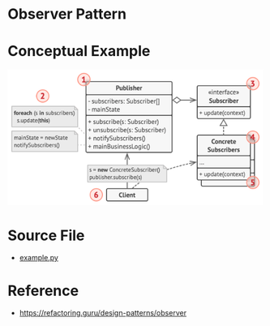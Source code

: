 # Observer Pattern

# Conceptual Example
![alt text](structure.png)

# Source File 
- [example.py](example.py)

# Reference
- https://refactoring.guru/design-patterns/observer